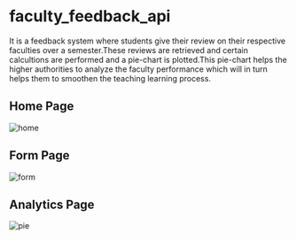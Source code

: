 # faculty_feedback_api
It is a feedback system where students give their review on their respective faculties over a semester.These reviews are retrieved and certain calcultions are performed and a pie-chart is plotted.This pie-chart helps the higher authorities to analyze the faculty performance which will in turn helps them to smoothen the teaching learning process.
## Home Page
![home](https://user-images.githubusercontent.com/26873907/31273441-345df052-aa7e-11e7-8883-ee04820237b6.png)
## Form Page
![form](https://user-images.githubusercontent.com/26873907/31273457-49779db2-aa7e-11e7-94f1-ee504b0b8d86.png)
## Analytics Page
![pie](https://user-images.githubusercontent.com/26873907/31273481-6b5b8ae2-aa7e-11e7-93c9-2aa58bd12d9f.png)

